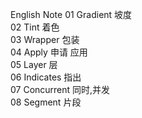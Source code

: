 
English Note 
01 Gradient 坡度 <br>
02 Tint 着色 <br>
03 Wrapper 包装 <br>
04 Apply 申请 应用 <br>
05 Layer 层 <br>
06 Indicates 指出 <br>
07 Concurrent 同时,并发 <br>
08 Segment 片段 <br>

